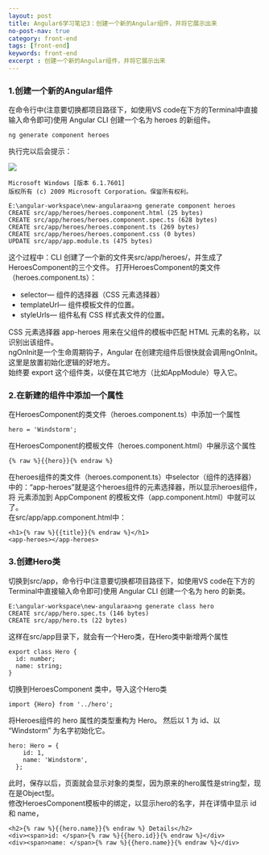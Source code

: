 ```yaml
---
layout: post
title: Angular6学习笔记3：创建一个新的Angular组件，并将它展示出来
no-post-nav: true
category: front-end
tags: [front-end]
keywords: front-end
excerpt : 创建一个新的Angular组件，并将它展示出来
---
```


### 1.创建一个新的Angular组件
在命令行中(注意要切换都项目路径下，如使用VS code在下方的Terminal中直接输入命令即可)使用 Angular CLI 创建一个名为 heroes 的新组件。
```
ng generate component heroes
```
执行完以后会提示：

<div style="align: left">
<img src="https://luopengfei3000.github.io/assets/images/2019/angular/2019-03-20-angular-start03/01.png"/>
</div>

```
Microsoft Windows [版本 6.1.7601]
版权所有 (c) 2009 Microsoft Corporation。保留所有权利。

E:\angular-workspace\new-angularaa>ng generate component heroes
CREATE src/app/heroes/heroes.component.html (25 bytes)
CREATE src/app/heroes/heroes.component.spec.ts (628 bytes)
CREATE src/app/heroes/heroes.component.ts (269 bytes)
CREATE src/app/heroes/heroes.component.css (0 bytes)
UPDATE src/app/app.module.ts (475 bytes)
```

这个过程中：CLI 创建了一个新的文件夹src/app/heroes/，并生成了HeroesComponent的三个文件。
打开HeroesComponent的类文件（heroes.component.ts）：
- selector— 组件的选择器（CSS 元素选择器）
- templateUrl— 组件模板文件的位置。
- styleUrls— 组件私有 CSS 样式表文件的位置。

CSS 元素选择器 app-heroes 用来在父组件的模板中匹配 HTML 元素的名称，以识别出该组件。<br/>
ngOnInit是一个生命周期钩子，Angular 在创建完组件后很快就会调用ngOnInit。这里是放置初始化逻辑的好地方。<br/>
始终要 export 这个组件类，以便在其它地方（比如AppModule）导入它。<br/>

### 2.在新建的组件中添加一个属性
在HeroesComponent的类文件（heroes.component.ts）中添加一个属性
```
hero = 'Windstorm';
```
在HeroesComponent的模板文件（heroes.component.html）中展示这个属性
```
{% raw %}{{hero}}{% endraw %}
```

在heroes组件的类文件（heroes.component.ts）中selector（组件的选择器）中的：“app-heroes”就是这个heroes组件的元素选择器，所以显示heroes组件，将<app-heroes> 元素添加到 AppComponent 的模板文件（app.component.html）中就可以了。<br/>
在src/app/app.component.html中：
```
<h1>{% raw %}{{title}}{% endraw %}</h1>
<app-heroes></app-heroes>
```
### 3.创建Hero类
切换到src/app，命令行中(注意要切换都项目路径下，如使用VS code在下方的Terminal中直接输入命令即可)使用 Angular CLI 创建一个名为 hero 的新类。
```
E:\angular-workspace\new-angularaa>ng generate class hero
CREATE src/app/hero.spec.ts (146 bytes)
CREATE src/app/hero.ts (22 bytes)
```
这样在src/app目录下，就会有一个Hero类，在Hero类中新增两个属性
```
export class Hero {
  id: number;
  name: string;
}
```
切换到HeroesComponent 类中，导入这个Hero类
```
import {Hero} from '../hero';
```
将Heroes组件的 hero 属性的类型重构为 Hero。 然后以 1 为 id、以 “Windstorm” 为名字初始化它。
```
hero: Hero = {
    id: 1,
    name: 'Windstorm',
  };
```
此时，保存以后，页面就会显示对象的类型，因为原来的hero属性是string型，现在是Object型。<br/>
修改HeroesComponent模板中的绑定，以显示hero的名字，并在详情中显示 id 和 name，
```
<h2>{% raw %}{{hero.name}}{% endraw %} Details</h2>
<div><span>id: </span>{% raw %}{{hero.id}}{% endraw %}</div>
<div><span>name: </span>{% raw %}{{hero.name}}{% endraw %}</div>
```